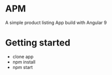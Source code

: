 # APM
A simple product listing App build with Angular 9

# Getting started
- clone app
- npm install
- npm start
